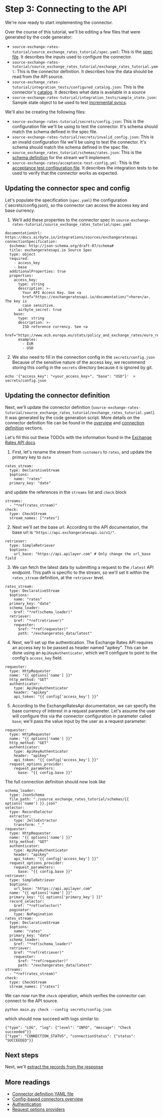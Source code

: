 # Step 3: Connecting to the API

We're now ready to start implementing the connector.

Over the course of this tutorial, we'll be editing a few files that were generated by the code generator:

- `source-exchange-rates-tutorial/source_exchange_rates_tutorial/spec.yaml`: This is the [spec file](../../connector-specification-reference.md). It describes the inputs used to configure the connector.
- `source-exchange-rates-tutorial/source_exchange_rates_tutorial/exchange_rates_tutorial.yaml`: This is the connector definition. It describes how the data should be read from the API source.
- `source-exchange_rates-tutorial/integration_tests/configured_catalog.json`: This is the connector's [catalog](../../../understanding-airbyte/beginners-guide-to-catalog.md). It describes what data is available in a source
- `source-exchange-rates-tutorial/integration_tests/sample_state.json`: Sample state object to be used to test [incremental syncs](../../cdk-python/incremental-stream.md).

We'll also be creating the following files:

- `source-exchange-rates-tutorial/secrets/config.json`: This is the configuration file we'll be using to test the connector. It's schema should match the schema defined in the spec file.
- `source-exchange-rates-tutorial/secrets/invalid_config.json`: This is an invalid configuration file we'll be using to test the connector. It's schema should match the schema defined in the spec file.
- `source_exchange_rates_tutorial/schemas/rates.json`: This is the [schema definition](../../cdk-python/schemas.md) for the stream we'll implement.
- `source-exchange-rates/acceptance-test-config.yml`: This is the [acceptance test configuration file](../../testing-connectors/README.md). It describes the integration tests to be used to verify that the connector works as expected.

## Updating the connector spec and config

Let's populate the specification (`spec.yaml`) the configuration (`secrets/config.json), so the connector can access the access key and base currency.

1. We'll add these properties to the connector spec in `source-exchange-rates-tutorial/source_exchange_rates_tutorial/spec.yaml`

```
documentationUrl: https://docs.airbyte.io/integrations/sources/exchangeratesapi
connectionSpecification:
  $schema: http://json-schema.org/draft-07/schema#
  title: exchangeratesapi.io Source Spec
  type: object
  required:
    - access_key
    - base
  additionalProperties: true
  properties:
    access_key:
      type: string
      description: >-
        Your API Access Key. See <a
        href="https://exchangeratesapi.io/documentation/">here</a>. The key is
        case sensitive.
      airbyte_secret: true
    base:
      type: string
      description: >-
        ISO reference currency. See <a
        href="https://www.ecb.europa.eu/stats/policy_and_exchange_rates/euro_reference_exchange_rates/html/index.en.html">here</a>.
      examples:
        - EUR
        - USD
```

2. We also need to fill in the connection config in the `secrets/config.json`
   Because of the sensitive nature of the access key, we recommend storing this config in the `secrets` directory because it is ignored by git.

```
echo '{"access_key": "<your_access_key>", "base": "USD"}'  > secrets/config.json
```

## Updating the connector definition

Next, we'll update the connector definition (`source-exchange-rates-tutorial/source_exchange_rates_tutorial/exchange_rates_tutorial.yaml`). It was generated by the code generation script.
More details on the connector definition file can be found in the [overview](../overview.md) and [connection definition](../yaml-structure.md) sections.

Let's fill this out these TODOs with the information found in the [Exchange Rates API docs](https://exchangeratesapi.io/documentation/)

1. First, let's rename the stream from `customers` to `rates`, and update the primary key to `date`

```
rates_stream:
  type: DeclarativeStream
  $options:
    name: "rates"
  primary_key: "date"
```

and update the references in the `streams` list and `check` block

```
streams:
  - "*ref(rates_stream)"
check:
  type: CheckStream
  stream_names: ["rates"]
```

2. Next we'll set the base url.
   According to the API documentation, the base url is `"https://api.exchangeratesapi.io/v1/"`.

```
retriever:
  type: SimpleRetriever
  $options:
    url_base: "https://api.apilayer.com" # Only change the url_base field
```

3. We can fetch the latest data by submitting a request to the `/latest` API endpoint. This path is specific to the stream, so we'll set it within the `rates_stream` definition, at the `retriever` level.

```
rates_stream:
  type: DeclarativeStream
  $options:
    name: "rates"
  primary_key: "date"
  schema_loader:
    $ref: "*ref(schema_loader)"
  retriever:
    $ref: "*ref(retriever)"
    requester:
      $ref: "*ref(requester)"
      path: "/exchangerates_data/latest"
```

4. Next, we'll set up the authentication.
   The Exchange Rates API requires an access key to be passed as header named "apikey".
   This can be done using an `ApiKeyAuthenticator`, which we'll configure to point to the config's `access_key` field.

```
requester:
  type: HttpRequester
  name: "{{ options['name'] }}"
  http_method: "GET"
  authenticator:
    type: ApiKeyAuthenticator
    header: "apikey"
    api_token: "{{ config['access_key'] }}"
```

5. According to the ExchangeRatesApi documentation, we can specify the base currency of interest in a request parameter. Let's assume the user will configure this via the connector configuration in parameter called `base`; we'll pass the value input by the user as a request parameter:

```
requester:
  type: HttpRequester
  name: "{{ options['name'] }}"
  http_method: "GET"
  authenticator:
    type: ApiKeyAuthenticator
    header: "apikey"
    api_token: "{{ config['access_key'] }}"
  request_options_provider:
    request_parameters:
      base: "{{ config.base }}"
```

The full connection definition should now look like

```
schema_loader:
  type: JsonSchema
  file_path: "./source_exchange_rates_tutorial/schemas/{{ options['name'] }}.json"
selector:
  type: RecordSelector
  extractor:
    type: JelloExtractor
    transform: "_"
requester:
  type: HttpRequester
  name: "{{ options['name'] }}"
  http_method: "GET"
  authenticator:
    type: ApiKeyAuthenticator
    header: "apikey"
    api_token: "{{ config['access_key'] }}"
  request_options_provider:
    request_parameters:
      base: "{{ config.base }}"
retriever:
  type: SimpleRetriever
  $options:
    url_base: "https://api.apilayer.com"
  name: "{{ options['name'] }}"
  primary_key: "{{ options['primary_key'] }}"
  record_selector:
    $ref: "*ref(selector)"
  paginator:
    type: NoPagination
rates_stream:
  type: DeclarativeStream
  $options:
    name: "rates"
  primary_key: "date"
  schema_loader:
    $ref: "*ref(schema_loader)"
  retriever:
    $ref: "*ref(retriever)"
    requester:
      $ref: "*ref(requester)"
      path: "/exchangerates_data/latest"
streams:
  - "*ref(rates_stream)"
check:
  type: CheckStream
  stream_names: ["rates"]
```

We can now run the `check` operation, which verifies the connector can connect to the API source.

```
python main.py check --config secrets/config.json
```

which should now succeed with logs similar to:

```
{"type": "LOG", "log": {"level": "INFO", "message": "Check succeeded"}}
{"type": "CONNECTION_STATUS", "connectionStatus": {"status": "SUCCEEDED"}}
```

## Next steps

Next, we'll [extract the records from the response](4-reading-data.md)

## More readings

- [Connector definition YAML file](../yaml-structure.md)
- [Config-based connectors overview](../overview.md)
- [Authentication](../authentication.md)
- [Request options providers](../request-options.md)